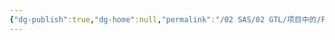 ```yaml
---
{"dg-publish":true,"dg-home":null,"permalink":"/02 SAS/02 GTL/项目中的/PK平均图/","dgPassFrontmatter":true}
---
```


